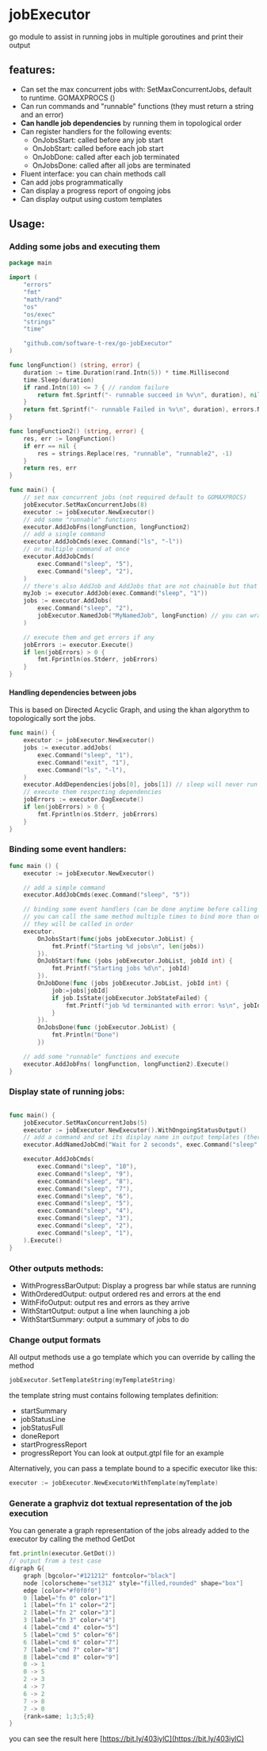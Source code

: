 # jobExecutor

go module to assist in running jobs in multiple goroutines and print their output

## features:
- Can set the max concurrent jobs with: SetMaxConcurrentJobs, default to runtime. GOMAXPROCS ()
- Can run commands and "runnable" functions (they must return a string and an error)
- **Can handle job dependencies** by running them in topological order
- Can register handlers for the following events:
	- OnJobsStart: called before any job start
	- OnJobStart: called before each job start
	- OnJobDone: called after each job terminated
	- OnJobsDone: called after all jobs are terminated
- Fluent interface: you can chain methods call
- Can add jobs programmatically
- Can display a progress report of ongoing jobs
- Can display output using custom templates

## Usage:

### Adding some jobs and executing them

```go
package main

import (
	"errors"
	"fmt"
	"math/rand"
	"os"
	"os/exec"
	"strings"
	"time"

	"github.com/software-t-rex/go-jobExecutor"
)

func longFunction() (string, error) {
	duration := time.Duration(rand.Intn(5)) * time.Millisecond
	time.Sleep(duration)
	if rand.Intn(10) <= 7 { // random failure
		return fmt.Sprintf("- runnable succeed in %v\n", duration), nil
	}
	return fmt.Sprintf("- runnable Failed in %v\n", duration), errors.New("error while asleep")
}

func longFunction2() (string, error) {
	res, err := longFunction()
	if err == nil {
		res = strings.Replace(res, "runnable", "runnable2", -1)
	}
	return res, err
}

func main() {
	// set max concurrent jobs (not required default to GOMAXPROCS)
	jobExecutor.SetMaxConcurrentJobs(8)
	executor := jobExecutor.NewExecutor()
	// add some "runnable" functions
	executor.AddJobFns(longFunction, longFunction2)
	// add a single command
	executor.AddJobCmds(exec.Command("ls", "-l"))
	// or multiple command at once
	executor.AddJobCmds(
		exec.Command("sleep", "5"),
		exec.Command("sleep", "2"),
	)
	// there's also AddJob and AddJobs that are not chainable but that returns a job api instead
	myJob := executor.AddJob(exec.Command("sleep", "1"))
	jobs := executor.AddJobs(
		exec.Command("sleep", "2"),
		jobExecutor.NamedJob("MyNamedJob", longFunction) // you can wrap in a NamedJob structure to add job with a name
	)

	// execute them and get errors if any
	jobErrors := executor.Execute()
	if len(jobErrors) > 0 {
		fmt.Fprintln(os.Stderr, jobErrors)
	}
}
```
#### Handling dependencies between jobs
This is based on Directed Acyclic Graph, and using the khan algorythm to topologically sort the jobs.
```go
func main() {
	executor := jobExecutor.NewExecutor()
	jobs := executor.addJobs(
		exec.Command("sleep", "1"),
		exec.Command("exit", "1"),
		exec.Command("ls", "-l"),
	)
	executor.AddDependencies(jobs[0], jobs[1]) // sleep will never run as it depends on a job that always fails
	// execute them respecting dependencies
	jobErrors := executor.DagExecute()
	if len(jobErrors) > 0 {
		fmt.Fprintln(os.Stderr, jobErrors)
	}
}
```

### Binding some event handlers:
```go
func main () {
	executor := jobExecutor.NewExecutor()

	// add a simple command
	executor.AddJobCmds(exec.Command("sleep", "5"))

	// binding some event handlers (can be done anytime before calling Execute)
	// you can call the same method multiple times to bind more than one handler
	// they will be called in order
	executor.
		OnJobsStart(func(jobs jobExecutor.JobList) {
			fmt.Printf("Starting %d jobs\n", len(jobs))
		}).
		OnJobStart(func (jobs jobExecutor.JobList, jobId int) {
			fmt.Printf("Starting jobs %d\n", jobId)
		}).
		OnJobDone(func (jobs jobExecutor.JobList, jobId int) {
			job:=jobs[jobId]
			if job.IsState(jobExecutor.JobStateFailed) {
				fmt.Printf("job %d terminanted with error: %s\n", jobId, job.Err)
			}
		}).
		OnJobsDone(func (jobExecutor.JobList) {
			fmt.Println("Done")
		})

	// add some "runnable" functions and execute
	executor.AddJobFns( longFunction, longFunction2).Execute()
}
```

### Display state of running jobs:
```go

func main() {
	jobExecutor.SetMaxConcurrentJobs(5)
	executor := jobExecutor.NewExecutor().WithOngoingStatusOutput()
	// add a command and set its display name in output templates (there's a AddNamedJobFn too)
	executor.AddNamedJobCmd("Wait for 2 seconds", exec.Command("sleep", "2"))

	executor.AddJobCmds(
		exec.Command("sleep", "10"),
		exec.Command("sleep", "9"),
		exec.Command("sleep", "8"),
		exec.Command("sleep", "7"),
		exec.Command("sleep", "6"),
		exec.Command("sleep", "5"),
		exec.Command("sleep", "4"),
		exec.Command("sleep", "3"),
		exec.Command("sleep", "2"),
		exec.Command("sleep", "1"),
	).Execute()
}
```
### Other outputs methods:
- WithProgressBarOutput: Display a progress bar while status are running
- WithOrderedOutput: output ordered res and errors at the end
- WithFifoOutput: output res and errors as they arrive
- WithStartOutput: output a line when launching a job
- WithStartSummary: output a summary of jobs to do

### Change output formats
All output methods use a go template which you can override by calling the method
```go
jobExecutor.SetTemplateString(myTemplateString)
```
the template string must contains following templates definition:
- startSummary
- jobStatusLine
- jobStatusFull
- doneReport
- startProgressReport
- progressReport
You can look at output.gtpl file for an example

Alternatively, you can pass a template bound to a specific executor like this:
```go
executor := jobExecutor.NewExecutorWithTemplate(myTemplate)
```

### Generate a graphviz dot textual representation of the job execution
You can generate a graph representation of the jobs already added to the executor by calling the method GetDot
```go
fmt.println(executor.GetDot())
// output from a test case
digraph G{
	graph [bgcolor="#121212" fontcolor="black"]
	node [colorscheme="set312" style="filled,rounded" shape="box"]
	edge [color="#f0f0f0"]
	0 [label="fn 0" color="1"]
	1 [label="fn 1" color="2"]
	2 [label="fn 2" color="3"]
	3 [label="fn 3" color="4"]
	4 [label="cmd 4" color="5"]
	5 [label="cmd 5" color="6"]
	6 [label="cmd 6" color="7"]
	7 [label="cmd 7" color="8"]
	8 [label="cmd 8" color="9"]
	0 -> 1
	0 -> 5
	2 -> 3
	4 -> 7
	6 -> 2
	7 -> 8
	7 -> 0
	{rank=same; 1;3;5;8}
}
```
you can see the result here [https://bit.ly/403iylC](https://bit.ly/403iylC)